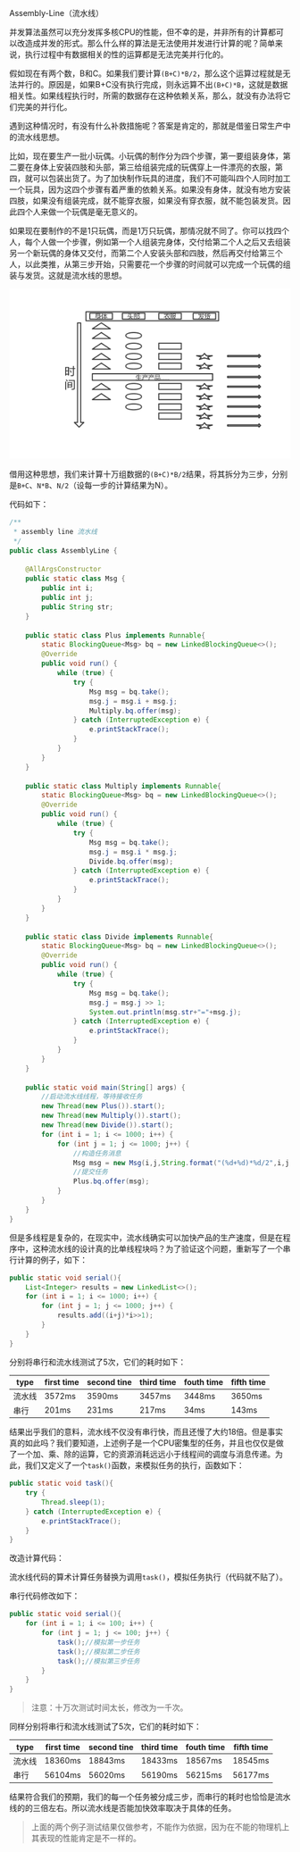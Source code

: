 Assembly-Line（流水线）



并发算法虽然可以充分发挥多核CPU的性能，但不幸的是，并非所有的计算都可以改造成并发的形式。那么什么样的算法是无法使用并发进行计算的呢？简单来说，执行过程中有数据相关的性的运算都是无法完美并行化的。

假如现在有两个数，B和C。如果我们要计算`(B+C)*B/2`，那么这个运算过程就是无法并行的。原因是，如果B+C没有执行完成，则永远算不出`(B+C)*B`，这就是数据相关性。如果线程执行时，所需的数据存在这种依赖关系，那么，就没有办法将它们完美的并行化。

遇到这种情况时，有没有什么补救措施呢？答案是肯定的，那就是借鉴日常生产中的流水线思想。

比如，现在要生产一批小玩偶。小玩偶的制作分为四个步骤，第一要组装身体，第二要在身体上安装四肢和头部，第三给组装完成的玩偶穿上一件漂亮的衣服，第四，就可以包装出货了。为了加快制作玩具的进度，我们不可能叫四个人同时加工一个玩具，因为这四个步骤有着严重的依赖关系。如果没有身体，就没有地方安装四肢，如果没有组装完成，就不能穿衣服，如果没有穿衣服，就不能包装发货。因此四个人来做一个玩偶是毫无意义的。

如果现在要制作的不是1只玩偶，而是1万只玩偶，那情况就不同了。你可以找四个人，每个人做一个步骤，例如第一个人组装完身体，交付给第二个人之后又去组装另一个新玩偶的身体又交付，而第二个人安装头部和四肢，然后再交付给第三个人，以此类推，从第三步开始，只需要花一个步骤的时间就可以完成一个玩偶的组装与发货。这就是流水线的思想。

![](assembly-line.jpg)

借用这种思想，我们来计算十万组数据的`(B+C)*B/2`结果，将其拆分为三步，分别是`B+C`、`N*B`、`N/2`（设每一步的计算结果为N）。

代码如下：

```java
/**
 * assembly line 流水线
 */
public class AssemblyLine {
    
    @AllArgsConstructor
    public static class Msg {
        public int i;
        public int j;
        public String str;
    }

    public static class Plus implements Runnable{
        static BlockingQueue<Msg> bq = new LinkedBlockingQueue<>();
        @Override
        public void run() {
            while (true) {
                try {
                    Msg msg = bq.take();
                    msg.j = msg.i + msg.j;
                    Multiply.bq.offer(msg);
                } catch (InterruptedException e) {
                    e.printStackTrace();
                }
            }
        }
    }

    public static class Multiply implements Runnable{
        static BlockingQueue<Msg> bq = new LinkedBlockingQueue<>();
        @Override
        public void run() {
            while (true) {
                try {
                    Msg msg = bq.take();
                    msg.j = msg.i * msg.j;
                    Divide.bq.offer(msg);
                } catch (InterruptedException e) {
                    e.printStackTrace();
                }
            }
        }
    }

    public static class Divide implements Runnable{
        static BlockingQueue<Msg> bq = new LinkedBlockingQueue<>();
        @Override
        public void run() {
            while (true) {
                try {
                    Msg msg = bq.take();
                    msg.j = msg.j >> 1;
                    System.out.println(msg.str+"="+msg.j);
                } catch (InterruptedException e) {
                    e.printStackTrace();
                }
            }
        }
    }
 
    public static void main(String[] args) {
        //启动流水线线程，等待接收任务
        new Thread(new Plus()).start();
        new Thread(new Multiply()).start();
        new Thread(new Divide()).start();
        for (int i = 1; i <= 1000; i++) {
            for (int j = 1; j <= 1000; j++) {
                //构造任务消息
                Msg msg = new Msg(i,j,String.format("(%d+%d)*%d/2",i,j,i));
                //提交任务
                Plus.bq.offer(msg);
            }
        }
    }
}
```

但是多线程是复杂的，在现实中，流水线确实可以加快产品的生产速度，但是在程序中，这种流水线的设计真的比单线程块吗？为了验证这个问题，重新写了一个串行计算的例子，如下：

```java
public static void serial(){
    List<Integer> results = new LinkedList<>();
    for (int i = 1; i <= 1000; i++) {
        for (int j = 1; j <= 1000; j++) {
            results.add((i+j)*i>>1);
        }
    }
}
```

分别将串行和流水线测试了5次，它们的耗时如下：

| type   | first time | second tine | third time | fouth time | fifth time |
| ------ | ---------- | ----------- | ---------- | ---------- | ---------- |
| 流水线 | 3572ms     | 3590ms      | 3457ms     | 3448ms     | 3650ms     |
| 串行   | 201ms      | 231ms       | 217ms      | 34ms       | 143ms      |

结果出乎我们的意料，流水线不仅没有串行快，而且还慢了大约18倍。但是事实真的如此吗？我们要知道，上述例子是一个CPU密集型的任务，并且也仅仅是做了一个加、乘、除的运算，它的资源消耗远远小于线程间的调度与消息传递。为此，我们又定义了一个`task()`函数，来模拟任务的执行，函数如下：

```java
public static void task(){
    try {
        Thread.sleep(1);
    } catch (InterruptedException e) {
        e.printStackTrace();
    }
}
```

改造计算代码：

流水线代码的算术计算任务替换为调用`task()`，模拟任务执行（代码就不贴了）。

串行代码修改如下：

```java
public static void serial(){
    for (int i = 1; i <= 100; i++) {
        for (int j = 1; j <= 100; j++) {
            task();//模拟第一步任务
            task();//模拟第二步任务
            task();//模拟第三步任务
        }
    }
}
```

> 注意：十万次测试时间太长，修改为一千次。

同样分别将串行和流水线测试了5次，它们的耗时如下：

| type   | first time | second tine | third time | fouth time | fifth time |
| ------ | ---------- | ----------- | ---------- | ---------- | ---------- |
| 流水线 | 18360ms    | 18843ms     | 18433ms    | 18567ms    | 18545ms    |
| 串行   | 56104ms    | 56020ms     | 56190ms    | 56215ms    | 56177ms    |

结果符合我们的预期，我们的每一个任务被分成三步，而串行的耗时也恰恰是流水线的的三倍左右。所以流水线是否能加快效率取决于具体的任务。



> 上面的两个例子测试结果仅做参考，不能作为依据，因为在不能的物理机上其表现的性能肯定是不一样的。